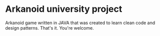 # Arkanoid university project

Arkanoid game written in JAVA that was created to learn clean code and design patterns. That's it. You're welcome.
